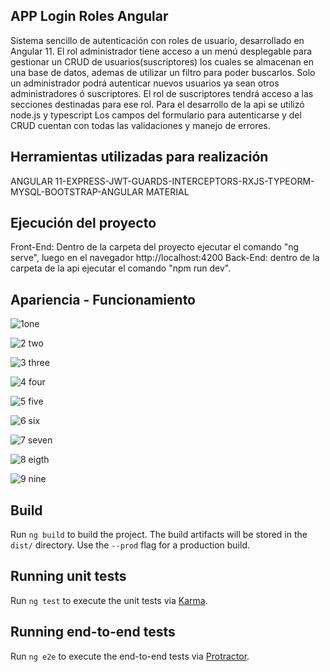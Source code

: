 ## APP Login Roles Angular
Sistema sencillo de autenticación con roles de usuario, desarrollado en Angular 11. El rol administrador tiene acceso a un menú desplegable para gestionar un CRUD de usuarios(suscriptores) los cuales se almacenan en una base de datos, ademas de utilizar un filtro para poder buscarlos. Solo un administrador podrá autenticar nuevos usuarios ya sean otros administradores ó suscriptores. El rol de suscriptores tendrá acceso a las secciones destinadas para ese rol.
Para el desarrollo de la api se utilizó node.js y typescript
Los campos del formulario para autenticarse y del CRUD cuentan con todas las validaciones y manejo de errores.

## Herramientas utilizadas para realización
ANGULAR 11-EXPRESS-JWT-GUARDS-INTERCEPTORS-RXJS-TYPEORM-MYSQL-BOOTSTRAP-ANGULAR MATERIAL

## Ejecución del proyecto
Front-End: Dentro de la carpeta del proyecto ejecutar el comando "ng serve", luego en el navegador http://localhost:4200
Back-End: dentro de la carpeta de la api ejecutar el comando "npm run dev".

## Apariencia - Funcionamiento
![1one](https://github.com/Estiiven/login-angular-roles/assets/48731786/474e0a96-39c0-4002-ba23-f2f3408aa4d5)

![2 two](https://github.com/Estiiven/login-angular-roles/assets/48731786/2098fb70-391c-43b8-8d2a-11d0b5b3845f)

![3 three](https://github.com/Estiiven/login-angular-roles/assets/48731786/9851ad5c-280a-482f-88d3-5f770e840788)

![4 four](https://github.com/Estiiven/login-angular-roles/assets/48731786/00f71eec-ca56-4de7-a879-e375b91dd7b7)

![5 five](https://github.com/Estiiven/login-angular-roles/assets/48731786/173abe3d-179a-41d3-a114-f75f1c91c534)

![6 six](https://github.com/Estiiven/login-angular-roles/assets/48731786/c6b69ed8-28a6-43ea-adfd-cf5f47c0153b)

![7 seven](https://github.com/Estiiven/login-angular-roles/assets/48731786/cc684eed-d03a-4910-a6e1-4b61754abadd)

![8 eigth](https://github.com/Estiiven/login-angular-roles/assets/48731786/9fb54937-118a-46da-a322-8c913a8d9e84)

![9 nine](https://github.com/Estiiven/login-angular-roles/assets/48731786/2edb7a63-8f86-4203-9bfb-3d53c9669673)

## Build

Run `ng build` to build the project. The build artifacts will be stored in the `dist/` directory. Use the `--prod` flag for a production build.

## Running unit tests

Run `ng test` to execute the unit tests via [Karma](https://karma-runner.github.io).

## Running end-to-end tests

Run `ng e2e` to execute the end-to-end tests via [Protractor](http://www.protractortest.org/).

